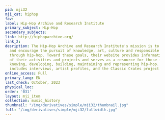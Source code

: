 ```yaml
---
pid: mji32
mji_cat: hiphop
fav: 
label: Hip-Hop Archive and Research Institute
primary_subject: Hip-Hop
secondary_subjects: 
link: http://hiphoparchive.org/
link_2: 
desription: The Hip-Hop Archive and Research Institute's mission is to facilitate
  and encourage the pursuit of knowledge, art, culture and responsible leadership
  through hip-hop. Toward these goals, their website provides information about all
  of their activities and projects and serves as a resource for those interested in
  knowing, developing, building, maintaining and representing hip-hop. The site currently
  includes interviews, artist profiles, and the Classic Crates project.
online_access: Full
primary_lang: EN
last_check: October, 2023
physical_loc: 
order: '031'
layout: mji_item
collection: music_history
thumbnail: "/img/derivatives/simple/mji32/thumbnail.jpg"
full: "/img/derivatives/simple/mji32/fullwidth.jpg"
---
```

